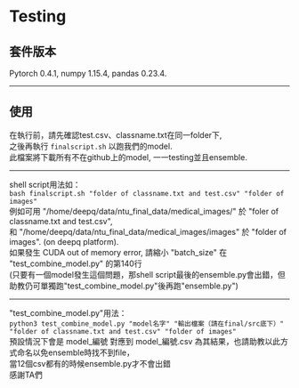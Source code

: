 # Testing
## 套件版本
Pytorch 0.4.1, numpy 1.15.4, pandas 0.23.4.  
****  
## 使用  
在執行前，請先確認test.csv、classname.txt在同一folder下,  
之後再執行 ```finalscript.sh``` 以跑我們的model.  
此檔案將下載所有不在github上的model, 一一testing並且ensemble.  
****  
shell script用法如：  
```bash finalscript.sh "folder of classname.txt and test.csv" "folder of images"```  
例如可用 "/home/deepq/data/ntu_final_data/medical_images/" 於 "foler of classname.txt and test.csv",  
和 "/home/deepq/data/ntu_final_data/medical_images/images" 於 "folder of images". (on deepq platform).  
如果發生 CUDA out of memory error, 請縮小 "batch_size" 在 "test_combine_model.py" 的第140行  
(只要有一個model發生這個問題，那shell script最後的ensemble.py會出錯，但助教仍可單獨跑"test_combine_model.py"後再跑"ensemble.py")  
****
"test_combine_model.py"用法：  
```python3 test_combine_model.py "model名字" "輸出檔案（請在final/src底下）" "folder of classname.txt and test.csv" "folder of images"```  
預設情況下會是 model_編號 對應到 model_編號.csv 為其結果，也請助教以此方式命名以免ensemble時找不到file，    
當12個csv都有的時候ensemble.py才不會出錯  
感謝TA們
